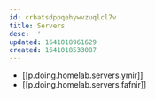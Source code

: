 ```yaml
---
id: crbatsdppqehywvzuqlcl7v
title: Servers
desc: ''
updated: 1641018961629
created: 1641018533087
---
```



- [[p.doing.homelab.servers.ymir]]
- [[p.doing.homelab.servers.fafnir]]
